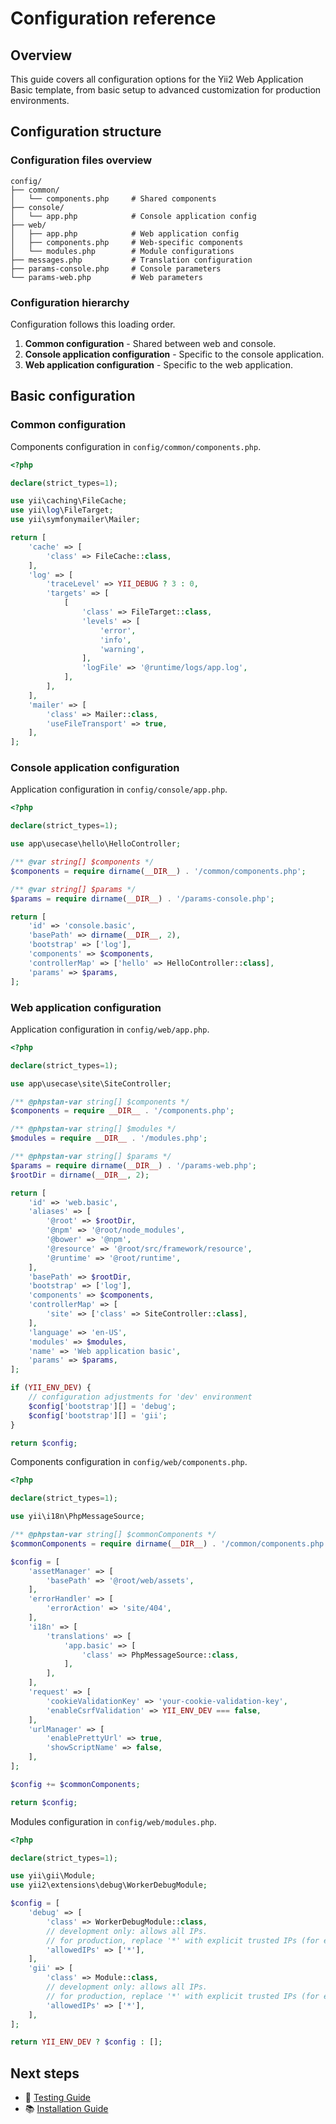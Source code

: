 # Configuration reference

## Overview

This guide covers all configuration options for the Yii2 Web Application Basic template, from basic setup to advanced 
customization for production environments.

## Configuration structure

### Configuration files overview

```text
config/
├── common/
│   └── components.php     # Shared components
├── console/
│   └── app.php            # Console application config
├── web/
│   ├── app.php            # Web application config
│   ├── components.php     # Web-specific components
│   └── modules.php        # Module configurations
├── messages.php           # Translation configuration
├── params-console.php     # Console parameters
└── params-web.php         # Web parameters
```

### Configuration hierarchy

Configuration follows this loading order.

1. **Common configuration** - Shared between web and console.
2. **Console application configuration** - Specific to the console application.
3. **Web application configuration** - Specific to the web application.

## Basic configuration

### Common configuration

Components configuration in `config/common/components.php`.

```php
<?php

declare(strict_types=1);

use yii\caching\FileCache;
use yii\log\FileTarget;
use yii\symfonymailer\Mailer;

return [
    'cache' => [
        'class' => FileCache::class,
    ],
    'log' => [
        'traceLevel' => YII_DEBUG ? 3 : 0,
        'targets' => [
            [
                'class' => FileTarget::class,
                'levels' => [
                    'error',
                    'info',
                    'warning',
                ],
                'logFile' => '@runtime/logs/app.log',
            ],
        ],
    ],
    'mailer' => [
        'class' => Mailer::class,
        'useFileTransport' => true,
    ],
];
```

### Console application configuration

Application configuration in `config/console/app.php`.

```php
<?php

declare(strict_types=1);

use app\usecase\hello\HelloController;

/** @var string[] $components */
$components = require dirname(__DIR__) . '/common/components.php';

/** @var string[] $params */
$params = require dirname(__DIR__) . '/params-console.php';

return [
    'id' => 'console.basic',
    'basePath' => dirname(__DIR__, 2),
    'bootstrap' => ['log'],
    'components' => $components,
    'controllerMap' => ['hello' => HelloController::class],
    'params' => $params,
];
```

### Web application configuration

Application configuration in `config/web/app.php`.

```php
<?php

declare(strict_types=1);

use app\usecase\site\SiteController;

/** @phpstan-var string[] $components */
$components = require __DIR__ . '/components.php';

/** @phpstan-var string[] $modules */
$modules = require __DIR__ . '/modules.php';

/** @phpstan-var string[] $params */
$params = require dirname(__DIR__) . '/params-web.php';
$rootDir = dirname(__DIR__, 2);

return [
    'id' => 'web.basic',
    'aliases' => [
        '@root' => $rootDir,
        '@npm' => '@root/node_modules',
        '@bower' => '@npm',
        '@resource' => '@root/src/framework/resource',
        '@runtime' => '@root/runtime',
    ],
    'basePath' => $rootDir,
    'bootstrap' => ['log'],
    'components' => $components,
    'controllerMap' => [
        'site' => ['class' => SiteController::class],
    ],
    'language' => 'en-US',
    'modules' => $modules,
    'name' => 'Web application basic',
    'params' => $params,
];

if (YII_ENV_DEV) {
    // configuration adjustments for 'dev' environment
    $config['bootstrap'][] = 'debug';
    $config['bootstrap'][] = 'gii';
}

return $config;
```

Components configuration in `config/web/components.php`.

```php
<?php

declare(strict_types=1);

use yii\i18n\PhpMessageSource;

/** @phpstan-var string[] $commonComponents */
$commonComponents = require dirname(__DIR__) . '/common/components.php';

$config = [
    'assetManager' => [
        'basePath' => '@root/web/assets',
    ],
    'errorHandler' => [
        'errorAction' => 'site/404',
    ],
    'i18n' => [
        'translations' => [
            'app.basic' => [
                'class' => PhpMessageSource::class,
            ],
        ],
    ],
    'request' => [
        'cookieValidationKey' => 'your-cookie-validation-key',
        'enableCsrfValidation' => YII_ENV_DEV === false,
    ],
    'urlManager' => [
        'enablePrettyUrl' => true,
        'showScriptName' => false,
    ],
];

$config += $commonComponents;

return $config;
```

Modules configuration in `config/web/modules.php`.

```php
<?php

declare(strict_types=1);

use yii\gii\Module;
use yii2\extensions\debug\WorkerDebugModule;

$config = [
    'debug' => [
        'class' => WorkerDebugModule::class,
        // development only: allows all IPs.
        // for production, replace '*' with explicit trusted IPs (for example, ['127.0.0.1', '::1']).
        'allowedIPs' => ['*'],
    ],
    'gii' => [
        'class' => Module::class,
        // development only: allows all IPs.
        // for production, replace '*' with explicit trusted IPs (for example, ['127.0.0.1', '::1']).
        'allowedIPs' => ['*'],
    ],
];

return YII_ENV_DEV ? $config : [];
```

## Next steps

- 🧪 [Testing Guide](testing.md)
- 📚 [Installation Guide](installation.md)
